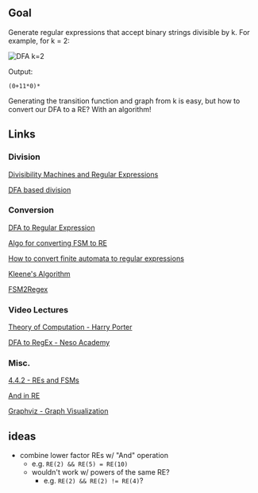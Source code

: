## Goal

Generate regular expressions that accept binary strings divisible by k. For example, for k = 2:

![DFA k=2](https://i.imgur.com/5r8RljY.jpg)

Output:

```
(0+11*0)*
```

Generating the transition function and graph from k is easy, but how to convert our DFA to a RE? With an algorithm!

## Links

### Division

[Divisibility Machines and Regular Expressions](http://www.exstrom.com/blog/abrazolica/posts/divautomata.html)

[DFA based division](https://www.geeksforgeeks.org/dfa-based-division/)

### Conversion

[DFA to Regular Expression](https://www.gatevidyalay.com/dfa-to-regular-expression-examples-automata/)

[Algo for converting FSM to RE](https://qntm.org/algo)

[How to convert finite automata to regular expressions](https://cs.stackexchange.com/questions/2016/how-to-convert-finite-automata-to-regular-expressions)

[Kleene's Algorithm](https://en.wikipedia.org/wiki/Kleene's_algorithm#Example)

[FSM2Regex](http://ivanzuzak.info/noam/webapps/fsm2regex/)

### Video Lectures

[Theory of Computation - Harry Porter](https://www.youtube.com/playlist?list=PLbtzT1TYeoMjNOGEiaRmm_vMIwUAidnQz)

[DFA to RegEx - Neso Academy](https://www.youtube.com/watch?v=SmT1DXLl3f4)

### Misc.

[4.4.2 - REs and FSMs](http://cs.brown.edu/people/jsavage/book/pdfs/ModelsOfComputation.pdf)

[And in RE](https://www.ocpsoft.org/tutorials/regular-expressions/and-in-regex/)

[Graphviz - Graph Visualization](https://graphviz.org/)

## ideas

- combine lower factor REs w/ "And" operation
  - e.g. `RE(2) && RE(5) = RE(10)`
  - wouldn't work w/ powers of the same RE?
    - e.g. `RE(2) && RE(2) != RE(4)`?
